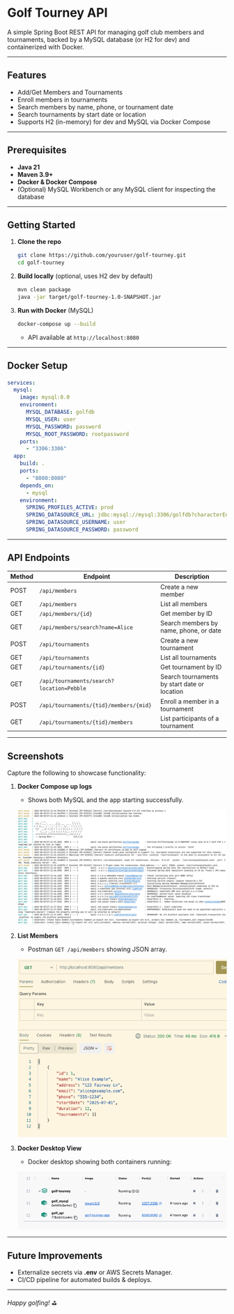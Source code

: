 # Golf Tourney API

A simple Spring Boot REST API for managing golf club members and tournaments, backed by a MySQL database (or H2 for dev) and containerized with Docker.

---

## Features

* Add/Get Members and Tournaments
* Enroll members in tournaments
* Search members by name, phone, or tournament date
* Search tournaments by start date or location
* Supports H2 (in-memory) for dev and MySQL via Docker Compose

---

## Prerequisites

* **Java 21**
* **Maven 3.9+**
* **Docker & Docker Compose**
* (Optional) MySQL Workbench or any MySQL client for inspecting the database

---

## Getting Started

1. **Clone the repo**

   ```bash
   git clone https://github.com/youruser/golf-tourney.git
   cd golf-tourney
   ```

2. **Build locally** (optional, uses H2 dev by default)

   ```bash
   mvn clean package
   java -jar target/golf-tourney-1.0-SNAPSHOT.jar
   ```

3. **Run with Docker** (MySQL)

   ```bash
   docker-compose up --build
   ```

    * API available at `http://localhost:8080`

---

## Docker Setup

```yaml
services:
  mysql:
    image: mysql:8.0
    environment:
      MYSQL_DATABASE: golfdb
      MYSQL_USER: user
      MYSQL_PASSWORD: password
      MYSQL_ROOT_PASSWORD: rootpassword
    ports:
      - "3306:3306"
  app:
    build: .
    ports:
      - "8080:8080"
    depends_on:
      - mysql
    environment:
      SPRING_PROFILES_ACTIVE: prod
      SPRING_DATASOURCE_URL: jdbc:mysql://mysql:3306/golfdb?characterEncoding=utf8&useSSL=false&allowPublicKeyRetrieval=true
      SPRING_DATASOURCE_USERNAME: user
      SPRING_DATASOURCE_PASSWORD: password
```

---

## API Endpoints

| Method | Endpoint                                  | Description                                  |
| ------ | ----------------------------------------- | -------------------------------------------- |
| POST   | `/api/members`                            | Create a new member                          |
| GET    | `/api/members`                            | List all members                             |
| GET    | `/api/members/{id}`                       | Get member by ID                             |
| GET    | `/api/members/search?name=Alice`          | Search members by name, phone, or date       |
| POST   | `/api/tournaments`                        | Create a new tournament                      |
| GET    | `/api/tournaments`                        | List all tournaments                         |
| GET    | `/api/tournaments/{id}`                   | Get tournament by ID                         |
| GET    | `/api/tournaments/search?location=Pebble` | Search tournaments by start date or location |
| POST   | `/api/tournaments/{tid}/members/{mid}`    | Enroll a member in a tournament              |
| GET    | `/api/tournaments/{tid}/members`          | List participants of a tournament            |

---

## Screenshots

Capture the following to showcase functionality:

1. **Docker Compose up logs**

    * Shows both MySQL and the app starting successfully.

   ![Docker Compose Up](screenshots/terminal.png)


2. **List Members**

    * Postman `GET /api/members` showing JSON array.

   ![Postman List Members](screenshots/postman.png)


3. **Docker Desktop View**

    * Docker desktop showing both containers running:

   ![MySQL Data](screenshots/DockerDesktop.png)

---

## Future Improvements

* Externalize secrets via **.env** or AWS Secrets Manager.
* CI/CD pipeline for automated builds & deploys.

---

*Happy golfing!* ⛳️
